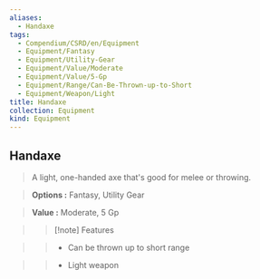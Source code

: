 ```yaml
---
aliases:
  - Handaxe
tags:
  - Compendium/CSRD/en/Equipment
  - Equipment/Fantasy
  - Equipment/Utility-Gear
  - Equipment/Value/Moderate
  - Equipment/Value/5-Gp
  - Equipment/Range/Can-Be-Thrown-up-to-Short
  - Equipment/Weapon/Light
title: Handaxe
collection: Equipment
kind: Equipment
---
```

## Handaxe    
    
>A light, one-handed axe that's good for melee or throwing.    
> **Options :** Fantasy, Utility Gear    
> **Value :** Moderate, 5 Gp    
>>[!note] Features    
>> - Can be thrown up to short range    
>> - Light weapon